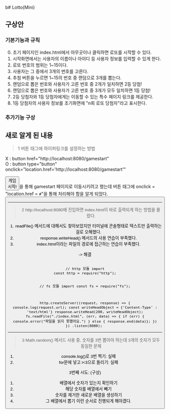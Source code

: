 b# Lotto(Mini)
## 구상안
### 기본기능과 규칙
0. 초기 페이지인 index.html에서 아무곳이나 클릭하면 로또를 시작할 수 있다.
1. 시작화면에서는 사용자의 이름이나 아이디 등 사용자 정보를 입력할 수 있게 한다.
2. 로또 번호의 범위는 1~15이다.
3. 사용자는 그 중에서 3개의 번호를 고른다.
4. 추첨 버튼을 누르면 1~15의 번호 중 랜덤으로 3개를 뽑는다.
5. 랜덤으로 뽑은 번호와 사용자가 고른 번호 중 2개가 일치하면 2등 당첨!
6. 랜덤으로 뽑은 번호와 사용자가 고른 번호 중 3개가 모두 일치하면 1등 당첨!
7. 2등 당첨자와 1등 당첨자에게는 이동할 수 있는 특수 페이지 링크를 제공한다.
8. 1등 당첨자의 사용자 정보를 초기화면에 "n회 로또 당첨자"라고 표시한다.

### 추가기능 구상

## 새로 알게 된 내용
> 1 버튼 태그에 하이퍼링크를 설정하는 방법

  X : button href="http://localhost:8080/gamestart"</br>
  O : button type="button" onclick="location.href='http://localhost:8080/gamestart'"

  
  <code><button href="http://localhost:8080/gamestart">게임 시작!</button></code>을 통해 gamestart 페이지로 이동시키려고 했는데 버튼 태그에 onclick = "location.href = `#`"을 통해 처리해야 함을 알게 되었다.
  <button type="button" onclick="location.href='http://localhost:8080/gamestart'">

---
> 2 http://localhost:8080에 진입하면 index.html이 바로 출력되게 하는 방법을 몰랐다.

  1) readFile() 메서드에 대해서도 찾아보았지만 터미널에 콘솔형태로 텍스트만 출력하는 걸로 오해했다.
  2) response.writeHead() 메서드의 사용 연습이 부족했다.
  3) index.html이라는 파일의 경로에 접근하는 연습이 부족했다.

  -> 해결 
  
<code>
// http 모듈 import
const http = require("http");

// fs 모듈 import
const fs = require("fs");

http.createServer((request, response) => {
  console.log(request.url);
  const writeHeadObject = {'Content-Type' : 'text/html'}
  response.writeHead(200, writeHeadObject);
  fs.readFile("./index.html", (err, data) => {
    if (err) {
      console.error("파일을 읽지 못했어요.")
    }
    else { response.end(data)};
  })
})
.listen(8080);
</code>

---
> 3 Math.random() 메서드 사용 중, 숫자를 3번 뽑아야 하는데 3개의 숫자가 모두 동일한 문제

1) console.log()로 3번 찍기: 실패
2) for문에 넣고 i<3으로 돌리기: 실패

3번째 시도: (구상)
  1. 배열에서 숫자가 있는지 확인하기
  2. 해당 숫자를 배열에서 빼기
  3. 숫자를 제거한 새로운 배열을 생성하기
  4. 그 배열에서 뽑기
이런 순서로 진행되게 해야겠다.